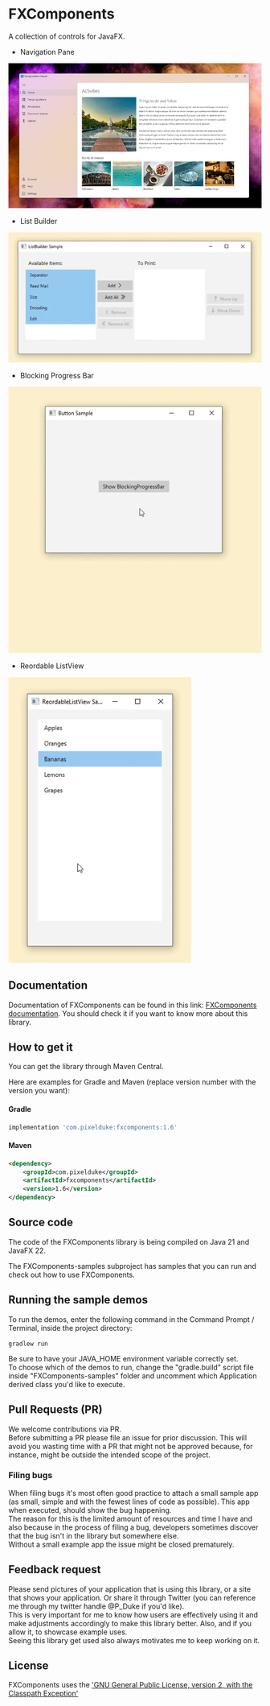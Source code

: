 # FXComponents
A collection of controls for JavaFX.

- Navigation Pane  

![NavigationPane control](NavigationPane.jpg)

- List Builder

![FXComponents List Builder Control](List-Builder.gif)

- Blocking Progress Bar  

![Blocking-ProgressBar.gif](Blocking-ProgressBar.gif)

-  Reordable ListView

![Reordable-ListView.gif](Reordable-ListView.gif)

## Documentation
Documentation of FXComponents can be found in this link: [FXComponents documentation](https://pixelduke.com/fxcomponents/). 
You should check it if you want to know more about this library.

## How to get it
You can get the library through Maven Central.

Here are examples for Gradle and Maven (replace version number with the version you want):

#### Gradle
```groovy
implementation 'com.pixelduke:fxcomponents:1.6'
```

#### Maven
```xml
<dependency>
    <groupId>com.pixelduke</groupId>
    <artifactId>fxcomponents</artifactId>
    <version>1.6</version>
</dependency>
```

## Source code
The code of the FXComponents library is being compiled on Java 21 and JavaFX 22.

The FXComponents-samples subproject has samples that you can run and check out how to use FXComponents.

## Running the sample demos
To run the demos,  enter the following command in the Command Prompt / Terminal, inside the project directory:
```
gradlew run
```
Be sure to have your JAVA_HOME environment variable correctly set.  
To choose which of the demos to run, change the "gradle.build" script file inside "FXComponents-samples" folder and uncomment which 
Application derived class you'd like to execute.

## Pull Requests (PR)
We welcome contributions via PR.  
Before submitting a PR please file an issue for prior discussion. This will avoid you wasting time with a PR that
might not be approved because, for instance, might be outside the intended scope of the project.

### Filing bugs
When filing bugs it's most often good practice to attach a small sample app (as small, simple and with the fewest lines of 
code as possible). This app when executed, should show the bug happening.  
The reason for this is the limited amount of resources and time I have and also because in the process of filing a bug, 
developers sometimes discover that the bug isn't in the library but somewhere else.   
Without a small example app the issue might be closed prematurely.

## Feedback request
Please send pictures of your application that is using this library, or a site that shows your application. Or share it 
through Twitter (you can reference
me through my twitter handle @P_Duke if you'd like).   
This is very important for me to know how users are effectively using it and make adjustments accordingly to make this 
library better.
Also, and if you allow it, to showcase example uses.    
Seeing this library get used also always motivates me to keep working on it.

## License
FXComponents uses the ['GNU General Public License, version 2, with the Classpath Exception'](https://openjdk.java.net/legal/gplv2+ce.html)

